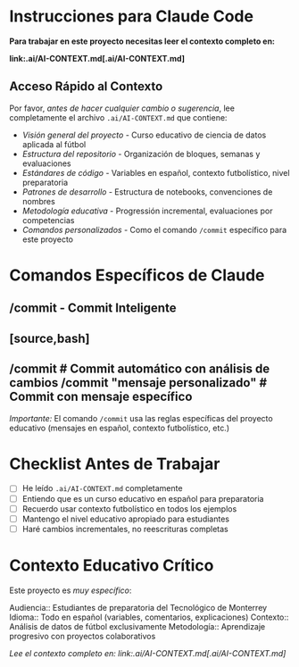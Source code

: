 Instrucciones para Claude Code
===============================

**Para trabajar en este proyecto necesitas leer el contexto completo en:**

**link:.ai/AI-CONTEXT.md[.ai/AI-CONTEXT.md]**

Acceso Rápido al Contexto
-------------------------

Por favor, *antes de hacer cualquier cambio o sugerencia*, lee completamente el archivo `.ai/AI-CONTEXT.md` que contiene:

* *Visión general del proyecto* - Curso educativo de ciencia de datos aplicada al fútbol
* *Estructura del repositorio* - Organización de bloques, semanas y evaluaciones
* *Estándares de código* - Variables en español, contexto futbolístico, nivel preparatoria
* *Patrones de desarrollo* - Estructura de notebooks, convenciones de nombres
* *Metodología educativa* - Progressión incremental, evaluaciones por competencias
* *Comandos personalizados* - Como el comando `/commit` específico para este proyecto

Comandos Específicos de Claude
===============================

/commit - Commit Inteligente
----------------------------

[source,bash]
----

/commit                           # Commit automático con análisis de cambios
/commit "mensaje personalizado"   # Commit con mensaje específico
----

*Importante:* El comando `/commit` usa las reglas específicas del proyecto educativo (mensajes en español, contexto futbolístico, etc.)

Checklist Antes de Trabajar
============================

* [ ] He leído `.ai/AI-CONTEXT.md` completamente
* [ ] Entiendo que es un curso educativo en español para preparatoria
* [ ] Recuerdo usar contexto futbolístico en todos los ejemplos
* [ ] Mantengo el nivel educativo apropiado para estudiantes
* [ ] Haré cambios incrementales, no reescrituras completas

Contexto Educativo Crítico
===========================

Este proyecto es *muy específico*:

Audiencia:: Estudiantes de preparatoria del Tecnológico de Monterrey
Idioma:: Todo en español (variables, comentarios, explicaciones)
Contexto:: Análisis de datos de fútbol exclusivamente
Metodología:: Aprendizaje progresivo con proyectos colaborativos

*Lee el contexto completo en: link:.ai/AI-CONTEXT.md[.ai/AI-CONTEXT.md]*
